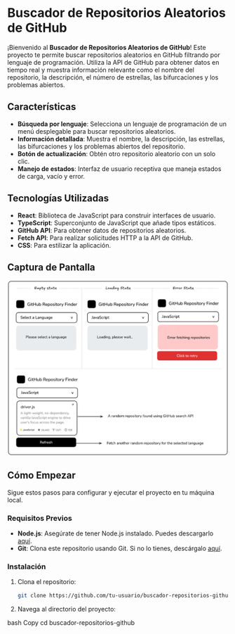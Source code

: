 # Buscador de Repositorios Aleatorios de GitHub

¡Bienvenido al **Buscador de Repositorios Aleatorios de GitHub**! Este proyecto te permite buscar repositorios aleatorios en GitHub filtrando por lenguaje de programación. Utiliza la API de GitHub para obtener datos en tiempo real y muestra información relevante como el nombre del repositorio, la descripción, el número de estrellas, las bifurcaciones y los problemas abiertos.

## Características

- **Búsqueda por lenguaje**: Selecciona un lenguaje de programación de un menú desplegable para buscar repositorios aleatorios.
- **Información detallada**: Muestra el nombre, la descripción, las estrellas, las bifurcaciones y los problemas abiertos del repositorio.
- **Botón de actualización**: Obtén otro repositorio aleatorio con un solo clic.
- **Manejo de estados**: Interfaz de usuario receptiva que maneja estados de carga, vacío y error.

## Tecnologías Utilizadas

- **React**: Biblioteca de JavaScript para construir interfaces de usuario.
- **TypeScript**: Superconjunto de JavaScript que añade tipos estáticos.
- **GitHub API**: Para obtener datos de repositorios aleatorios.
- **Fetch API**: Para realizar solicitudes HTTP a la API de GitHub.
- **CSS**: Para estilizar la aplicación.

## Captura de Pantalla

![Buscador de Repositorios Aleatorios de GitHub](image.png)

## Cómo Empezar

Sigue estos pasos para configurar y ejecutar el proyecto en tu máquina local.

### Requisitos Previos

- **Node.js**: Asegúrate de tener Node.js instalado. Puedes descargarlo [aquí](https://nodejs.org/).
- **Git**: Clona este repositorio usando Git. Si no lo tienes, descárgalo [aquí](https://git-scm.com/).

### Instalación

1. Clona el repositorio:

   ```bash
   git clone https://github.com/tu-usuario/buscador-repositorios-github.git

   ```

2. Navega al directorio del proyecto:

bash
Copy
cd buscador-repositorios-github
